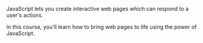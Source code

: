 JavaScript lets you create interactive web pages which can respond to a user's actions. 

In this course, you'll learn how to bring web pages to life using the power of JavaScript.
